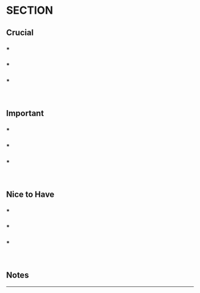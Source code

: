 # SECTION

## Crucial 

### *
### *
### *

<br>

## Important 

### *
### *
### *

<br>

## Nice to Have

### * 
### * 
### * 

<br>

## Notes

<hr>